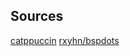 

## Sources

[catppuccin](https://github.com/catppuccin)
[rxyhn/bspdots](https://github.com/rxyhn/bspdots)
